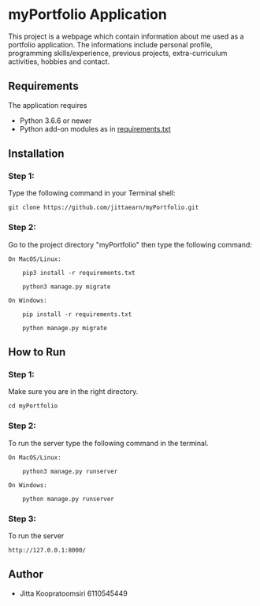 # myPortfolio Application
 This project is a webpage which contain information about me used as a portfolio application. The informations include personal profile, programming skills/experience, previous projects, extra-curriculum activities, hobbies and contact.
 

 ## Requirements

 The application requires
 * Python 3.6.6 or newer
 * Python add-on modules as in [requirements.txt](requirements.txt)

 ## Installation
 ### Step 1:
 Type the following command in your Terminal shell:

    git clone https://github.com/jittaearn/myPortfolio.git
 ### Step 2:
 Go to the project directory "myPortfolio" then type the following command:

    On MacOS/Linux: 

        pip3 install -r requirements.txt

        python3 manage.py migrate

    On Windows:

        pip install -r requirements.txt

        python manage.py migrate


 ## How to Run
 ### Step 1:
 Make sure you are in the right directory.
    
    cd myPortfolio

 ### Step 2:
 To run the server type the following command in the terminal.

    On MacOS/Linux:

        python3 manage.py runserver

    On Windows:

        python manage.py runserver

 ### Step 3:

 To run the server 

    http://127.0.0.1:8000/



## Author
- Jitta Koopratoomsiri 6110545449
